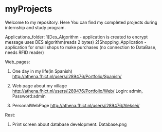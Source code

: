 myProjects
=======
Welcome to my repository. Here You can find my completed projects during internship and study program.

Applications_folder:
1)Des_Algorithm - application is created to encrypt message uses DES algorithm(reads 2 bytes)
2)Shopping_Application - application for small shops to make purchases (no connection to DataBase, needs RFID reader)

Web_pages:
1) One day in my life(in Spanish)  
http://athena.fhict.nl/users/i289476/Portfolio/Spanish/

2) Web page about my village
http://athena.fhict.nl/users/i289476/Portfolio/Web/
Login: admin, Password:admin

3) PersonalWebPage
http://athena.fhict.nl/users/i289476/Aleksei/

Rest:
1) Print screen about database development.
Database.png

	
